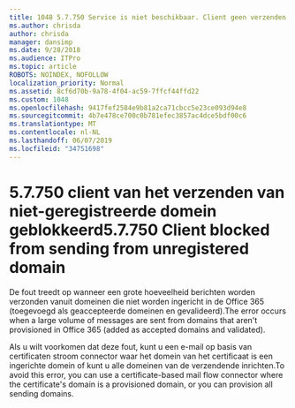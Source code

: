 ```yaml
---
title: 1048 5.7.750 Service is niet beschikbaar. Client geen verzenden van niet-geregistreerde domeinen
ms.author: chrisda
author: chrisda
manager: dansimp
ms.date: 9/28/2018
ms.audience: ITPro
ms.topic: article
ROBOTS: NOINDEX, NOFOLLOW
localization_priority: Normal
ms.assetid: 8cf6d70b-9a78-4f04-ac59-7ffcf44ffd22
ms.custom: 1048
ms.openlocfilehash: 9417fef2584e9b81a2ca71cbcc5e23ce093d94e8
ms.sourcegitcommit: 4b7e478ce700c0b781efec3857ac4dce5bdf00c6
ms.translationtype: MT
ms.contentlocale: nl-NL
ms.lasthandoff: 06/07/2019
ms.locfileid: "34751698"
---
```

# <a name="57750-client-blocked-from-sending-from-unregistered-domain"></a><span data-ttu-id="382dd-103">5.7.750 client van het verzenden van niet-geregistreerde domein geblokkeerd</span><span class="sxs-lookup"><span data-stu-id="382dd-103">5.7.750 Client blocked from sending from unregistered domain</span></span>

<span data-ttu-id="382dd-104">De fout treedt op wanneer een grote hoeveelheid berichten worden verzonden vanuit domeinen die niet worden ingericht in de Office 365 (toegevoegd als geaccepteerde domeinen en gevalideerd).</span><span class="sxs-lookup"><span data-stu-id="382dd-104">The error occurs when a large volume of messages are sent from domains that aren't provisioned in Office 365 (added as accepted domains and validated).</span></span>

<span data-ttu-id="382dd-105">Als u wilt voorkomen dat deze fout, kunt u een e-mail op basis van certificaten stroom connector waar het domein van het certificaat is een ingerichte domein of kunt u alle domeinen van de verzendende inrichten.</span><span class="sxs-lookup"><span data-stu-id="382dd-105">To avoid this error, you can use a certificate-based mail flow connector where the certificate's domain is a provisioned domain, or you can provision all sending domains.</span></span>
